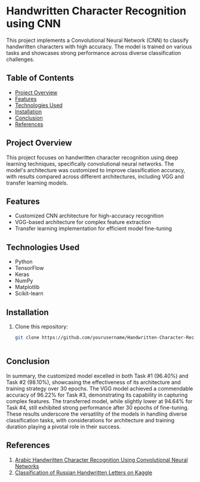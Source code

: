 # Handwritten Character Recognition using CNN

This project implements a Convolutional Neural Network (CNN) to classify handwritten characters with high accuracy. The model is trained on various tasks and showcases strong performance across diverse classification challenges.

## Table of Contents
- [Project Overview](#project-overview)
- [Features](#features)
- [Technologies Used](#technologies-used)
- [Installation](#installation)
- [Conclusion](#conclusion)
- [References](#references)

## Project Overview
This project focuses on handwritten character recognition using deep learning techniques, specifically convolutional neural networks. The model's architecture was customized to improve classification accuracy, with results compared across different architectures, including VGG and transfer learning models.

## Features
- Customized CNN architecture for high-accuracy recognition
- VGG-based architecture for complex feature extraction
- Transfer learning implementation for efficient model fine-tuning

## Technologies Used
- Python
- TensorFlow
- Keras
- NumPy
- Matplotlib
- Scikit-learn

## Installation
1. Clone this repository:
   ```bash
   git clone https://github.com/yourusername/Handwritten-Character-Recognition.git



## Conclusion

In summary, the customized model excelled in both Task #1 (96.40%) and Task #2 (98.10%), showcasing the effectiveness of its architecture and training strategy over 30 epochs. The VGG model achieved a commendable accuracy of 96.22% for Task #3, demonstrating its capability in capturing complex features. The transferred model, while slightly lower at 94.64% for Task #4, still exhibited strong performance after 30 epochs of fine-tuning. These results underscore the versatility of the models in handling diverse classification tasks, with considerations for architecture and training duration playing a pivotal role in their success.

## References
1. [Arabic Handwritten Character Recognition Using Convolutional Neural Networks](https://10.21203/rs.3.rs-3141935/v1)
2. [Classification of Russian Handwritten Letters on Kaggle](https://www.kaggle.com/code/bryanb/cnn-for-handwritten-letters-classification/notebook)
